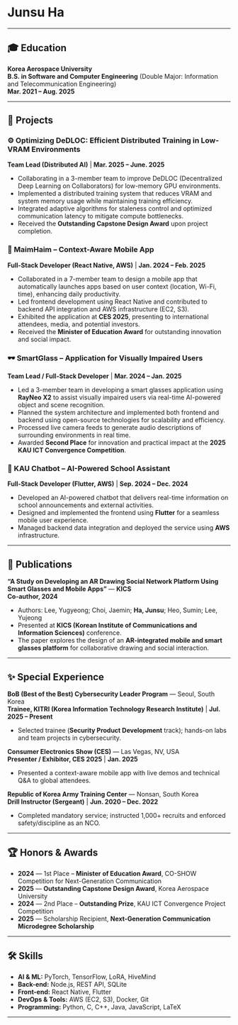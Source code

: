 # Junsu Ha


---

## 🎓 Education
**Korea Aerospace University**  
**B.S. in Software and Computer Engineering** (Double Major: Information and Telecommunication Engineering)  
**Mar. 2021 – Aug. 2025**

---

## 💼 Projects

### ⚙️ Optimizing DeDLOC: Efficient Distributed Training in Low-VRAM Environments
**Team Lead (Distributed AI)** | **Mar. 2025 – June. 2025**  
- Collaborating in a 3-member team to improve DeDLOC (Decentralized Deep Learning on Collaborators) for low-memory GPU environments.  
- Implemented a distributed training system that reduces VRAM and system memory usage while maintaining training efficiency.  
- Integrated adaptive algorithms for staleness control and optimized communication latency to mitigate compute bottlenecks.  
- Received the **Outstanding Capstone Design Award** upon project completion.

### 📱 MaimHaim – Context-Aware Mobile App
**Full-Stack Developer (React Native, AWS)** | **Jan. 2024 – Feb. 2025**  
- Collaborated in a 7-member team to design a mobile app that automatically launches apps based on user context (location, Wi-Fi, time), enhancing daily productivity.  
- Led frontend development using React Native and contributed to backend API integration and AWS infrastructure (EC2, S3).  
- Exhibited the application at **CES 2025**, presenting to international attendees, media, and potential investors.  
- Received the **Minister of Education Award** for outstanding innovation and social impact.

### 🕶️ SmartGlass – Application for Visually Impaired Users
**Team Lead / Full-Stack Developer** | **Mar. 2024 – Jan. 2025**  
- Led a 3-member team in developing a smart glasses application using **RayNeo X2** to assist visually impaired users via real-time AI-powered object and scene recognition.  
- Planned the system architecture and implemented both frontend and backend using open-source technologies for scalability and efficiency.  
- Processed live camera feeds to generate audio descriptions of surrounding environments in real time.  
- Awarded **Second Place** for innovation and practical impact at the **2025 KAU ICT Convergence Competition**.

### 🤖 KAU Chatbot – AI-Powered School Assistant
**Full-Stack Developer (Flutter, AWS)** | **Sep. 2024 – Dec. 2024**  
- Developed an AI-powered chatbot that delivers real-time information on school announcements and external activities.  
- Designed and implemented the frontend using **Flutter** for a seamless mobile user experience.  
- Managed backend data integration and deployed the service using **AWS** infrastructure.

---

## 📄 Publications

**“A Study on Developing an AR Drawing Social Network Platform Using Smart Glasses and Mobile Apps”** — **KICS**  
**Co-author, 2024**  
- Authors: Lee, Yugyeong; Choi, Jaemin; **Ha, Junsu**; Heo, Sumin; Lee, Yujeong  
- Presented at **KICS (Korean Institute of Communications and Information Sciences)** conference.  
- The paper explores the design of an **AR-integrated mobile and smart glasses platform** for collaborative drawing and social interaction.

---

## ✨ Special Experience

**BoB (Best of the Best) Cybersecurity Leader Program** — Seoul, South Korea  
**Trainee, KITRI (Korea Information Technology Research Institute)** | **Jul. 2025 – Present**  
- Selected trainee (**Security Product Development** track); hands-on labs and team projects in cybersecurity.

**Consumer Electronics Show (CES)** — Las Vegas, NV, USA  
**Presenter / Exhibitor, CES 2025** | **Jan. 2025**  
- Presented a context-aware mobile app with live demos and technical Q&A to global attendees.

**Republic of Korea Army Training Center** — Nonsan, South Korea  
**Drill Instructor (Sergeant)** | **Jun. 2020 – Dec. 2022**  
- Completed mandatory service; instructed 1,000+ recruits and enforced safety/discipline as an NCO.

---

## 🏆 Honors & Awards

- **2024** — 1st Place – **Minister of Education Award**, CO-SHOW Competition for Next-Generation Communication  
- **2025** — **Outstanding Capstone Design Award**, Korea Aerospace University  
- **2024** — 2nd Place – **Outstanding Prize**, KAU ICT Convergence Project Competition  
- **2025** — Scholarship Recipient, **Next-Generation Communication Microdegree Scholarship**

---

## 🛠️ Skills

- **AI & ML:** PyTorch, TensorFlow, LoRA, HiveMind  
- **Back-end:** Node.js, REST API, SQLite  
- **Front-end:** React Native, Flutter  
- **DevOps & Tools:** AWS (EC2, S3), Docker, Git  
- **Programming:** Python, C, C++, Java, JavaScript, LaTeX

---



